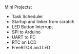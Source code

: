 Mini Projects:

- Task Scheduler
- Startup and linker from scratch
- LED Button Interrupt
- SPI to Arduino
- UART to PC
- RTC on LCD
- FreeRTOS and LED
